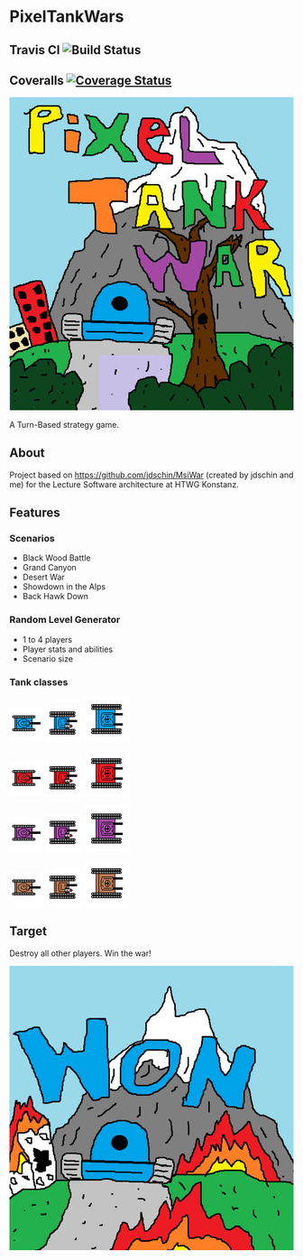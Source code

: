 # PixelTankWars

## Travis CI ![Build Status](https://travis-ci.org/AbgespaceterTyp/PixelTankWars.svg?branch=master)

## Coveralls [![Coverage Status](https://coveralls.io/repos/github/AbgespaceterTyp/PixelTankWars/badge.svg?branch=master)](https://coveralls.io/github/AbgespaceterTyp/PixelTankWars?branch=master)

![Alt-Text](https://github.com/AbgespaceterTyp/PixelTankWars/blob/master/app/src/main/resources/images/background_opening.png "Pixel Tank Wars")

A Turn-Based strategy game.

## About

Project based on https://github.com/jdschin/MsiWar (created by jdschin and me) for the Lecture Software architecture at HTWG Konstanz.

## Features

### Scenarios

* Black Wood Battle
* Grand Canyon
* Desert War
* Showdown in the Alps
* Back Hawk Down

### Random Level Generator

* 1 to 4 players
* Player stats and abilities
* Scenario size

### Tank classes

![Alt-Text](https://github.com/AbgespaceterTyp/PixelTankWars/blob/master/app/src/main/resources/images/light_tank_blue_90.png "Light Tank")
![Alt-Text](https://github.com/AbgespaceterTyp/PixelTankWars/blob/master/app/src/main/resources/images/medium_tank_blue_90.png "Medium Tank")
![Alt-Text](https://github.com/AbgespaceterTyp/PixelTankWars/blob/master/app/src/main/resources/images/heavy_tank_blue_90.png "Heavy Tank")

![Alt-Text](https://github.com/AbgespaceterTyp/PixelTankWars/blob/master/app/src/main/resources/images/light_tank_red_90.png "Light Tank")
![Alt-Text](https://github.com/AbgespaceterTyp/PixelTankWars/blob/master/app/src/main/resources/images/medium_tank_red_90.png "Medium Tank")
![Alt-Text](https://github.com/AbgespaceterTyp/PixelTankWars/blob/master/app/src/main/resources/images/heavy_tank_red_90.png "Heavy Tank")

![Alt-Text](https://github.com/AbgespaceterTyp/PixelTankWars/blob/master/app/src/main/resources/images/light_tank_purple_90.png "Light Tank")
![Alt-Text](https://github.com/AbgespaceterTyp/PixelTankWars/blob/master/app/src/main/resources/images/medium_tank_purple_90.png "Medium Tank")
![Alt-Text](https://github.com/AbgespaceterTyp/PixelTankWars/blob/master/app/src/main/resources/images/heavy_tank_purple_90.png "Heavy Tank")

![Alt-Text](https://github.com/AbgespaceterTyp/PixelTankWars/blob/master/app/src/main/resources/images/light_tank_brown_90.png "Light Tank")
![Alt-Text](https://github.com/AbgespaceterTyp/PixelTankWars/blob/master/app/src/main/resources/images/medium_tank_brown_90.png "Medium Tank")
![Alt-Text](https://github.com/AbgespaceterTyp/PixelTankWars/blob/master/app/src/main/resources/images/heavy_tank_brown_90.png "Heavy Tank")

## Target

Destroy all other players. Win the war!

![Alt-Text](https://github.com/AbgespaceterTyp/PixelTankWars/blob/master/app/src/main/resources/images/background_won_blue.png "Win the war!")
